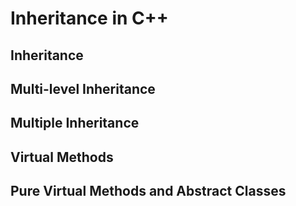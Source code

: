 # Inheritance in C++

## Inheritance

## Multi-level Inheritance

## Multiple Inheritance

## Virtual Methods

## Pure Virtual Methods and Abstract Classes
